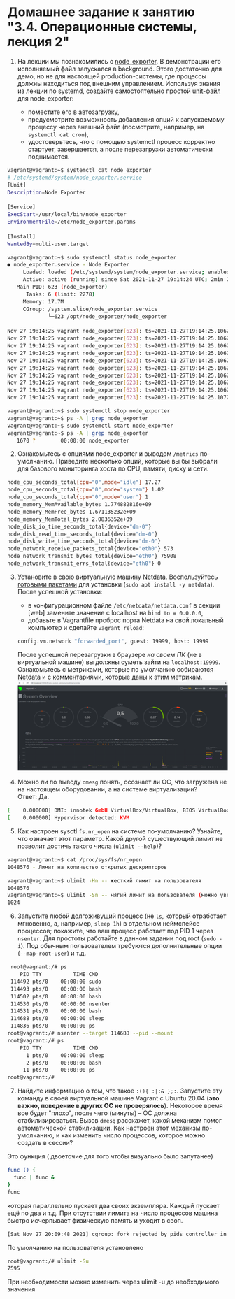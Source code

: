 # Домашнее задание к занятию "3.4. Операционные системы, лекция 2"

1. На лекции мы познакомились с [node_exporter](https://github.com/prometheus/node_exporter/releases). В демонстрации его исполняемый файл запускался в background. Этого достаточно для демо, но не для настоящей production-системы, где процессы должны находиться под внешним управлением. Используя знания из лекции по systemd, создайте самостоятельно простой [unit-файл](https://www.freedesktop.org/software/systemd/man/systemd.service.html) для node_exporter:

    * поместите его в автозагрузку,
    * предусмотрите возможность добавления опций к запускаемому процессу через внешний файл (посмотрите, например, на `systemctl cat cron`),
    * удостоверьтесь, что с помощью systemctl процесс корректно стартует, завершается, а после перезагрузки автоматически поднимается.
```bash
vagrant@vagrant:~$ systemctl cat node_exporter
# /etc/systemd/system/node_exporter.service
[Unit]
Description=Node Exporter

[Service]
ExecStart=/usr/local/bin/node_exporter
EnvironmentFile=/etc/node_exporter.params

[Install]
WantedBy=multi-user.target
```

```bash
vagrant@vagrant:~$ sudo systemctl status node_exporter
● node_exporter.service - Node Exporter
     Loaded: loaded (/etc/systemd/system/node_exporter.service; enabled; vendor preset: enabled)
     Active: active (running) since Sat 2021-11-27 19:14:24 UTC; 2min 22s ago
   Main PID: 623 (node_exporter)
      Tasks: 6 (limit: 2278)
     Memory: 17.7M
     CGroup: /system.slice/node_exporter.service
             └─623 /opt/node_exporter/node_exporter

Nov 27 19:14:25 vagrant node_exporter[623]: ts=2021-11-27T19:14:25.106Z caller=node_exporter.go:115 level=info collector=thermal_zone
Nov 27 19:14:25 vagrant node_exporter[623]: ts=2021-11-27T19:14:25.106Z caller=node_exporter.go:115 level=info collector=time
Nov 27 19:14:25 vagrant node_exporter[623]: ts=2021-11-27T19:14:25.106Z caller=node_exporter.go:115 level=info collector=timex
Nov 27 19:14:25 vagrant node_exporter[623]: ts=2021-11-27T19:14:25.106Z caller=node_exporter.go:115 level=info collector=udp_queues
Nov 27 19:14:25 vagrant node_exporter[623]: ts=2021-11-27T19:14:25.106Z caller=node_exporter.go:115 level=info collector=uname
Nov 27 19:14:25 vagrant node_exporter[623]: ts=2021-11-27T19:14:25.106Z caller=node_exporter.go:115 level=info collector=vmstat
Nov 27 19:14:25 vagrant node_exporter[623]: ts=2021-11-27T19:14:25.106Z caller=node_exporter.go:115 level=info collector=xfs
Nov 27 19:14:25 vagrant node_exporter[623]: ts=2021-11-27T19:14:25.106Z caller=node_exporter.go:115 level=info collector=zfs
Nov 27 19:14:25 vagrant node_exporter[623]: ts=2021-11-27T19:14:25.106Z caller=node_exporter.go:199 level=info msg="Listening on" address=:9100
Nov 27 19:14:25 vagrant node_exporter[623]: ts=2021-11-27T19:14:25.107Z caller=tls_config.go:195 level=info msg="TLS is disabled." http2=false
```

```bash
vagrant@vagrant:~$ sudo systemctl stop node_exporter
vagrant@vagrant:~$ ps -A | grep node_exporter
vagrant@vagrant:~$ sudo systemctl start node_exporter
vagrant@vagrant:~$ ps -A | grep node_exporter
   1670 ?        00:00:00 node_exporter
```
2. Ознакомьтесь с опциями node_exporter и выводом `/metrics` по-умолчанию. Приведите несколько опций, которые вы бы выбрали для базового мониторинга хоста по CPU, памяти, диску и сети.
```bash
node_cpu_seconds_total{cpu="0",mode="idle"} 17.27
node_cpu_seconds_total{cpu="0",mode="system"} 1.02
node_cpu_seconds_total{cpu="0",mode="user"} 1
node_memory_MemAvailable_bytes 1.774882816e+09
node_memory_MemFree_bytes 1.671135232e+09
node_memory_MemTotal_bytes 2.0836352e+09
node_disk_io_time_seconds_total{device="dm-0"}
node_disk_read_time_seconds_total{device="dm-0"}
node_disk_write_time_seconds_total{device="dm-0"}
node_network_receive_packets_total{device="eth0"} 573
node_network_transmit_bytes_total{device="eth0"} 75908
node_network_transmit_errs_total{device="eth0"} 0
```
3. Установите в свою виртуальную машину [Netdata](https://github.com/netdata/netdata). Воспользуйтесь [готовыми пакетами](https://packagecloud.io/netdata/netdata/install) для установки (`sudo apt install -y netdata`). После успешной установки:
    * в конфигурационном файле `/etc/netdata/netdata.conf` в секции [web] замените значение с localhost на `bind to = 0.0.0.0`,
    * добавьте в Vagrantfile проброс порта Netdata на свой локальный компьютер и сделайте `vagrant reload`:

    ```bash
    config.vm.network "forwarded_port", guest: 19999, host: 19999
    ```

    После успешной перезагрузки в браузере *на своем ПК* (не в виртуальной машине) вы должны суметь зайти на `localhost:19999`. Ознакомьтесь с метриками, которые по умолчанию собираются Netdata и с комментариями, которые даны к этим метрикам.
![img_3.png](img_3.png)
4. Можно ли по выводу `dmesg` понять, осознает ли ОС, что загружена не на настоящем оборудовании, а на системе виртуализации?  
Ответ:
Да.
```bash
[    0.000000] DMI: innotek GmbH VirtualBox/VirtualBox, BIOS VirtualBox 12/01/2006
[    0.000000] Hypervisor detected: KVM
```

5. Как настроен sysctl `fs.nr_open` на системе по-умолчанию? Узнайте, что означает этот параметр. Какой другой существующий лимит не позволит достичь такого числа (`ulimit --help`)?  
```bash
vagrant@vagrant:~$ cat /proc/sys/fs/nr_open
1048576 - Лимит на количество открытых дескрипторов
```
```bash
vagrant@vagrant:~$ ulimit -Hn -- жесткий лимит на пользователя
1048576
vagrant@vagrant:~$ ulimit -Sn -- мягий лимит на пользователя (можно увеличить в пределах жесткого лимита )
1024
```

6. Запустите любой долгоживущий процесс (не `ls`, который отработает мгновенно, а, например, `sleep 1h`) в отдельном неймспейсе процессов; покажите, что ваш процесс работает под PID 1 через `nsenter`. Для простоты работайте в данном задании под root (`sudo -i`). Под обычным пользователем требуются дополнительные опции (`--map-root-user`) и т.д.
```bash 
 root@vagrant:/# ps
    PID TTY          TIME CMD
 114492 pts/0    00:00:00 sudo
 114493 pts/0    00:00:00 bash
 114502 pts/0    00:00:00 bash
 114530 pts/0    00:00:00 nsenter
 114531 pts/0    00:00:00 bash
 114688 pts/0    00:00:00 sleep
 114836 pts/0    00:00:00 ps
root@vagrant:/# nsenter --target 114688 --pid --mount
root@vagrant:/# ps
    PID TTY          TIME CMD
      1 pts/0    00:00:00 sleep
      2 pts/0    00:00:00 bash
     11 pts/0    00:00:00 ps
root@vagrant:/#
```
7. Найдите информацию о том, что такое `:(){ :|:& };:`. Запустите эту команду в своей виртуальной машине Vagrant с Ubuntu 20.04 (**это важно, поведение в других ОС не проверялось**). Некоторое время все будет "плохо", после чего (минуты) – ОС должна стабилизироваться. Вызов `dmesg` расскажет, какой механизм помог автоматической стабилизации. Как настроен этот механизм по-умолчанию, и как изменить число процессов, которое можно создать в сессии?  

Это функция ( двоеточие  для того чтобы визуально было запутанее)
```bash
func () {
  func | func &
}
func
```
 которая параллельно пускает два своих экземпляра. Каждый пускает ещё по два и т.д. 
При отсутствии лимита на число процессов машина быстро исчерпывает физическую память и уходит в своп.
```bash
[Sat Nov 27 20:09:48 2021] cgroup: fork rejected by pids controller in /user.slice/user-1000.slice/session-4.scope
```
По умолчанию на пользователя установлено 
```bash
root@vagrant:/# ulimit -Su
7595
```
При необходимости можно изменить через ulimit -u до необходимого значения